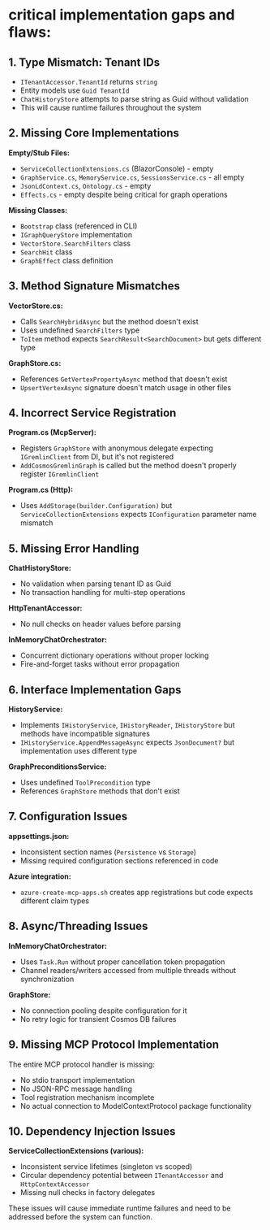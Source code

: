 # critical implementation gaps and flaws:

## 1. **Type Mismatch: Tenant IDs**
- `ITenantAccessor.TenantId` returns `string`
- Entity models use `Guid TenantId` 
- `ChatHistoryStore` attempts to parse string as Guid without validation
- This will cause runtime failures throughout the system

## 2. **Missing Core Implementations**

**Empty/Stub Files:**
- `ServiceCollectionExtensions.cs` (BlazorConsole) - empty
- `GraphService.cs`, `MemoryService.cs`, `SessionsService.cs` - all empty
- `JsonLdContext.cs`, `Ontology.cs` - empty
- `Effects.cs` - empty despite being critical for graph operations

**Missing Classes:**
- `Bootstrap` class (referenced in CLI)
- `IGraphQueryStore` implementation
- `VectorStore.SearchFilters` class
- `SearchHit` class
- `GraphEffect` class definition

## 3. **Method Signature Mismatches**

**VectorStore.cs:**
- Calls `SearchHybridAsync` but the method doesn't exist
- Uses undefined `SearchFilters` type
- `ToItem` method expects `SearchResult<SearchDocument>` but gets different type

**GraphStore.cs:**
- References `GetVertexPropertyAsync` method that doesn't exist
- `UpsertVertexAsync` signature doesn't match usage in other files

## 4. **Incorrect Service Registration**

**Program.cs (McpServer):**
- Registers `GraphStore` with anonymous delegate expecting `IGremlinClient` from DI, but it's not registered
- `AddCosmosGremlinGraph` is called but the method doesn't properly register `IGremlinClient`

**Program.cs (Http):**
- Uses `AddStorage(builder.Configuration)` but `ServiceCollectionExtensions` expects `IConfiguration` parameter name mismatch

## 5. **Missing Error Handling**

**ChatHistoryStore:**
- No validation when parsing tenant ID as Guid
- No transaction handling for multi-step operations

**HttpTenantAccessor:**
- No null checks on header values before parsing

**InMemoryChatOrchestrator:**
- Concurrent dictionary operations without proper locking
- Fire-and-forget tasks without error propagation

## 6. **Interface Implementation Gaps**

**HistoryService:**
- Implements `IHistoryService`, `IHistoryReader`, `IHistoryStore` but methods have incompatible signatures
- `IHistoryService.AppendMessageAsync` expects `JsonDocument?` but implementation uses different type

**GraphPreconditionsService:**
- Uses undefined `ToolPrecondition` type
- References `GraphStore` methods that don't exist

## 7. **Configuration Issues**

**appsettings.json:**
- Inconsistent section names (`Persistence` vs `Storage`)
- Missing required configuration sections referenced in code

**Azure integration:**
- `azure-create-mcp-apps.sh` creates app registrations but code expects different claim types

## 8. **Async/Threading Issues**

**InMemoryChatOrchestrator:**
- Uses `Task.Run` without proper cancellation token propagation
- Channel readers/writers accessed from multiple threads without synchronization

**GraphStore:**
- No connection pooling despite configuration for it
- No retry logic for transient Cosmos DB failures

## 9. **Missing MCP Protocol Implementation**

The entire MCP protocol handler is missing:
- No stdio transport implementation
- No JSON-RPC message handling
- Tool registration mechanism incomplete
- No actual connection to ModelContextProtocol package functionality

## 10. **Dependency Injection Issues**

**ServiceCollectionExtensions (various):**
- Inconsistent service lifetimes (singleton vs scoped)
- Circular dependency potential between `ITenantAccessor` and `HttpContextAccessor`
- Missing null checks in factory delegates

These issues will cause immediate runtime failures and need to be addressed before the system can function.